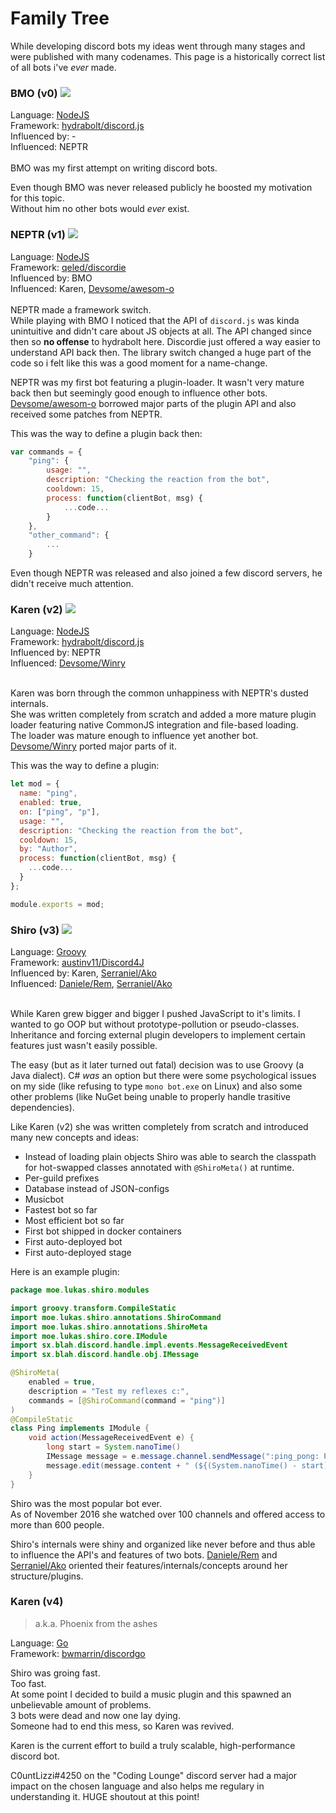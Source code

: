 # Family Tree

While developing discord bots my ideas went through many stages and were published with many codenames.
This page is a historically correct list of all bots i've *ever* made.

### BMO (v0) ![](http://i.imgur.com/wMUvnmy.png)
Language: [NodeJS](https://nodejs.org)<br>
Framework: [hydrabolt/discord.js](https://github.com/hydrabolt/discord.js)<br>
Influenced by: -<br>
Influenced: NEPTR<br>
<br>
BMO was my first attempt on writing discord bots.

Even though BMO was never released publicly he boosted my motivation for this topic.<br>
Without him no other bots would *ever* exist.

### NEPTR (v1) ![](http://i.imgur.com/cfd5Szt.gif)
Language: [NodeJS](https://nodejs.org)<br>
Framework: [qeled/discordie](https://github.com/qeled/discordie)<br>
Influenced by: BMO<br>
Influenced: Karen, [Devsome/awesom-o](https://github.com/Devsome/discordBot)<br>
<br>
NEPTR made a framework switch.<br>
While playing with BMO I noticed that the API of `discord.js` was kinda unintuitive and didn't care about JS objects at all.
The API changed since then so **no offense** to hydrabolt here. Discordie just offered a way easier to understand API back then.
The library switch changed a huge part of the code so i felt like this was a good moment for a name-change.

NEPTR was my first bot featuring a plugin-loader.
It wasn't very mature back then but seemingly good enough to influence other bots.
[Devsome/awesom-o](https://github.com/Devsome/discordBot) borrowed major parts of the plugin API and also received some patches from NEPTR.

This was the way to define a plugin back then:
```js
var commands = {
    "ping": {
        usage: "",
        description: "Checking the reaction from the bot",
        cooldown: 15,
        process: function(clientBot, msg) {
            ...code...
        }
    },
    "other_command": {
        ...
    }
```

Even though NEPTR was released and also joined a few discord servers, he didn't receive much attention.

### Karen (v2) ![](http://i.imgur.com/gYDZKvW.png)
Language: [NodeJS](https://nodejs.org)<br>
Framework: [hydrabolt/discord.js](https://github.com/qeled/discordie)<br>
Influenced by: NEPTR<br>
Influenced: [Devsome/Winry](https://github.com/Devsome/Winry-Discordbot)<br>
<br>

Karen was born through the common unhappiness with NEPTR's dusted internals.<br>
She was written completely from scratch and added a more mature plugin loader featuring native CommonJS integration and file-based loading.<br>
The loader was mature enough to influence yet another bot.
[Devsome/Winry](https://github.com/Devsome/Winry-Discordbot) ported major parts of it.

This was the way to define a plugin:
```js
let mod = {
  name: "ping",
  enabled: true,
  on: ["ping", "p"],
  usage: "",
  description: "Checking the reaction from the bot",
  cooldown: 15,
  by: "Author",
  process: function(clientBot, msg) {
    ...code...
  }
};

module.exports = mod;
```

### Shiro (v3) ![](https://i.imgur.com/CxYRxt0.png)
Language: [Groovy](http://groovy-lang.org/)<br>
Framework: [austinv11/Discord4J](https://github.com/austinv11/Discord4J)<br>
Influenced by: Karen, [Serraniel/Ako](https://github.com/Serraniel/Ako-Discord-Bot-Loader)<br>
Influenced: [Daniele/Rem](https://github.com/Daniele122898/Rem), [Serraniel/Ako](https://github.com/Serraniel/Ako-Discord-Bot-Loader)<br>
<br>

While Karen grew bigger and bigger I pushed JavaScript to it's limits.
I wanted to go OOP but without prototype-pollution or pseudo-classes.
Inheritance and forcing external plugin developers to implement certain features just wasn't easily possible.

The easy (but as it later turned out fatal) decision was to use Groovy (a Java dialect).
C# *was* an option but there were some psychological issues on my side (like refusing to type `mono bot.exe` on Linux) and also some other problems (like NuGet being unable to properly handle trasitive dependencies).

Like Karen (v2) she was written completely from scratch and introduced many new concepts and ideas:

- Instead of loading plain objects Shiro was able to search the classpath for hot-swapped classes annotated with `@ShiroMeta()` at runtime.<br>
- Per-guild prefixes
- Database instead of JSON-configs
- Musicbot
- Fastest bot so far
- Most efficient bot so far
- First bot shipped in docker containers
- First auto-deployed bot
- First auto-deployed stage

Here is an example plugin:
```java
package moe.lukas.shiro.modules

import groovy.transform.CompileStatic
import moe.lukas.shiro.annotations.ShiroCommand
import moe.lukas.shiro.annotations.ShiroMeta
import moe.lukas.shiro.core.IModule
import sx.blah.discord.handle.impl.events.MessageReceivedEvent
import sx.blah.discord.handle.obj.IMessage

@ShiroMeta(
    enabled = true,
    description = "Test my reflexes c:",
    commands = [@ShiroCommand(command = "ping")]
)
@CompileStatic
class Ping implements IModule {
    void action(MessageReceivedEvent e) {
        long start = System.nanoTime()
        IMessage message = e.message.channel.sendMessage(":ping_pong: Pong! :grin:")
        message.edit(message.content + " (${(System.nanoTime() - start) / 1000000}ms RTT)")
    }
}
```

Shiro was the most popular bot ever.<br>
As of November 2016 she watched over 100 channels and offered access to more than 600 people.

Shiro's internals were shiny and organized like never before and thus able to influence the API's and features of two bots.
[Daniele/Rem](https://github.com/Daniele122898/Rem) and [Serraniel/Ako](https://github.com/Serraniel/Ako-Discord-Bot-Loader) oriented their features/internals/concepts around her structure/plugins.

### Karen (v4)
> a.k.a. Phoenix from the ashes

Language: [Go](http://golang.org/)<br>
Framework: [bwmarrin/discordgo](https://github.com/bwmarrin/discordgo)<br>

Shiro was groing fast.<br>
Too fast.<br>
At some point I decided to build a music plugin and this spawned an unbelievable amount of problems.<br>
3 bots were dead and now one lay dying.<br>
Someone had to end this mess, so Karen was revived.

Karen is the current effort to build a truly scalable, high-performance discord bot.<br>

C0untLizzi#4250 on the "Coding Lounge" discord server had a major impact on the chosen language and also helps me regulary in understanding it.
HUGE shoutout at this point!